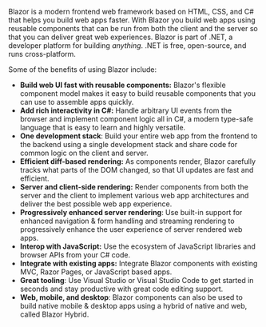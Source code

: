 Blazor is a modern frontend web framework based on HTML, CSS, and C# that helps you build web apps faster. With Blazor you build web apps using reusable components that can be run from both the client and the server so that you can deliver great web experiences. Blazor is part of .NET, a developer platform for building *anything*. .NET is free, open-source, and runs cross-platform.

Some of the benefits of using Blazor include:

- **Build web UI fast with reusable components:** Blazor's flexible component model makes it easy to build reusable components that you can use to assemble apps quickly.
- **Add rich interactivity in C#:** Handle arbitrary UI events from the browser and implement component logic all in C#, a modern type-safe language that is easy to learn and highly versatile.
- **One development stack**: Build your entire web app from the frontend to the backend using a single development stack and share code for common logic on the client and server.
- **Efficient diff-based rendering:** As components render, Blazor carefully tracks what parts of the DOM changed, so that UI updates are fast and efficient.
- **Server and client-side rendering:** Render components from both the server and the client to implement various web app architectures and deliver the best possible web app experience.
- **Progressively enhanced server rendering**: Use built-in support for enhanced navigation & form handling and streaming rendering to progressively enhance the user experience of server rendered web apps.
- **Interop with JavaScript:** Use the ecosystem of JavaScript libraries and browser APIs from your C# code.
- **Integrate with existing apps:** Integrate Blazor components with existing MVC, Razor Pages, or JavaScript based apps.
- **Great tooling**: Use Visual Studio or Visual Studio Code to get started in seconds and stay productive with great code editing support.
- **Web, mobile, and desktop**: Blazor components can also be used to build native mobile & desktop apps using a hybrid of native and web, called Blazor Hybrid.
